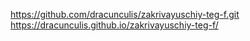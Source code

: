 https://github.com/dracunculis/zakrivayuschiy-teg-f.git
https://dracunculis.github.io/zakrivayuschiy-teg-f/
